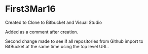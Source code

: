 # First3Mar16
Created to Clone to Bitbucket and Visual Studio

Added as a comment after creation.

Second change made to see if all repositories from Github import to BitBucket at the same time using the top level URL.
